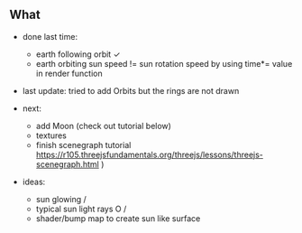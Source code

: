 What
------

* done last time:
    * earth following orbit ✓
    * earth orbiting sun speed != sun rotation speed by using time*= value in render function

* last update: tried to add Orbits but the rings are not drawn
* next:
    * add Moon (check out tutorial below)
    * textures
    * finish scenegraph tutorial https://r105.threejsfundamentals.org/threejs/lessons/threejs-scenegraph.html ) 

* ideas:
    * sun glowing              /
    * typical sun light rays  O
                             /
    * shader/bump map to create sun like surface 
                             